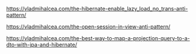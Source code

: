 https://vladmihalcea.com/the-hibernate-enable_lazy_load_no_trans-anti-pattern/

https://vladmihalcea.com/the-open-session-in-view-anti-pattern/

https://vladmihalcea.com/the-best-way-to-map-a-projection-query-to-a-dto-with-jpa-and-hibernate/
